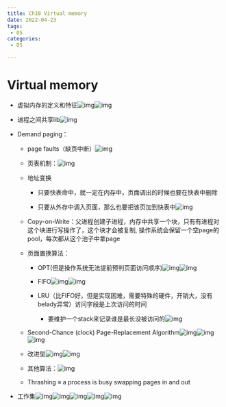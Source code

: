 ```yaml
---
title: Ch10 Virtual memory
date: 2022-04-23
tags:
 - OS
categories:
 - OS

---
```


# Virtual memory

- 虚拟内存的定义和特征![img](https://api2.mubu.com/v3/document_image/dc126b98-8784-47a1-9c27-0a29e83b7833-14899999.jpg)![img](https://api2.mubu.com/v3/document_image/006437ad-769e-4f38-ab5f-d64933a8e1b0-14899999.jpg)

- 进程之间共享lib![img](https://api2.mubu.com/v3/document_image/97b64607-52eb-4a90-9be8-923db6026ec5-14899999.jpg)

- Demand paging：

  

  

  - page faults（缺页中断）![img](https://api2.mubu.com/v3/document_image/93124b3f-f533-4be0-880a-fe8f3c1d7981-14899999.jpg)

  - 页表机制：![img](https://api2.mubu.com/v3/document_image/9e7f096b-417d-49cb-bda7-7c42693552b4-14899999.jpg)

  - 地址变换

    

    

    - 只要快表命中，就一定在内存中，页面调出的时候也要在快表中删除

    - 只要从外存中调入页面，那么也要把该页加到快表中![img](https://api2.mubu.com/v3/document_image/e24da05c-eb98-4684-b4f0-83fac5dac7d5-14899999.jpg)

  - Copy-on-Write：父进程创建子进程，内存中共享一个块，只有有进程对这个块进行写操作了，这个块才会被复制, 操作系统会保留一个空page的pool，每次都从这个池子中拿page

  - 页面置换算法：

    

    - OPT(但是操作系统无法提前预判页面访问顺序)![img](https://api2.mubu.com/v3/document_image/89758eed-4313-44e6-b76c-46c1e502f871-14899999.jpg)![img](https://api2.mubu.com/v3/document_image/ca9e89f0-164f-4088-b3c8-7bcfe418c969-14899999.jpg)

    - FIFO![img](https://api2.mubu.com/v3/document_image/1d099913-6b24-4bd2-8b0f-b0ff06c06ef2-14899999.jpg)![img](https://api2.mubu.com/v3/document_image/f83742d6-5508-454e-852a-ad912657f792-14899999.jpg)

    - LRU（比FIFO好，但是实现困难，需要特殊的硬件，开销大，没有belady异常）访问字段是上次访问的时间

      

      

      - 要维护一个stack来记录谁是最长没被访问的![img](https://api2.mubu.com/v3/document_image/6d8d8390-f018-4a0e-8b53-b011f611d1eb-14899999.jpg)

  - Second-Chance (clock) Page-Replacement Algorithm![img](https://api2.mubu.com/v3/document_image/19190fee-bac3-4976-8294-cd1db2f4bd85-14899999.jpg)![img](https://api2.mubu.com/v3/document_image/813530c5-0627-4ae1-b8d5-7955482b4d50-14899999.jpg)![img](https://api2.mubu.com/v3/document_image/cda7d8da-41e3-4f9a-af4e-b8040413d85b-14899999.jpg)

  - 改进型![img](https://api2.mubu.com/v3/document_image/9c715a14-5910-4b1f-a1d3-9e5f110298fd-14899999.jpg)![img](https://api2.mubu.com/v3/document_image/eec967c8-35ea-47ba-a638-93024605c06f-14899999.jpg)

  - 其他算法：![img](https://api2.mubu.com/v3/document_image/7db65d7f-dbc6-47df-81e9-dc77d158dce2-14899999.jpg)

  - Thrashing ≡ a process is busy swapping pages in and out

- 工作集![img](https://markdown-1301334775.cos.eu-frankfurt.myqcloud.com/daae48af-b7e6-473b-a8ea-69d2db803bd5-14899999.jpg)![img](https://markdown-1301334775.cos.eu-frankfurt.myqcloud.com/8a8c69a0-cdad-4ca2-94b5-3ab03ed4dea1-14899999.jpg)![img](https://markdown-1301334775.cos.eu-frankfurt.myqcloud.com/c8513ac1-dc35-4a91-9e63-c7a175b1219d-14899999.jpg)![img](https://markdown-1301334775.cos.eu-frankfurt.myqcloud.com/b66db9a2-cc48-472b-8e98-b306bc745441-14899999.jpg)![img](https://markdown-1301334775.cos.eu-frankfurt.myqcloud.com/4347bcb7-b73f-4569-a82f-66b5f9524ea8-14899999.jpg)